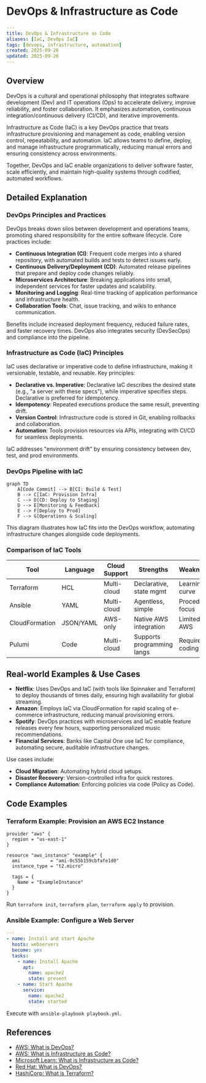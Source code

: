 # DevOps & Infrastructure as Code

```yaml
---
title: DevOps & Infrastructure as Code
aliases: [IaC, DevOps IaC]
tags: [devops, infrastructure, automation]
created: 2025-09-26
updated: 2025-09-26
---
```

## Overview

DevOps is a cultural and operational philosophy that integrates software development (Dev) and IT operations (Ops) to accelerate delivery, improve reliability, and foster collaboration. It emphasizes automation, continuous integration/continuous delivery (CI/CD), and iterative improvements.

Infrastructure as Code (IaC) is a key DevOps practice that treats infrastructure provisioning and management as code, enabling version control, repeatability, and automation. IaC allows teams to define, deploy, and manage infrastructure programmatically, reducing manual errors and ensuring consistency across environments.

Together, DevOps and IaC enable organizations to deliver software faster, scale efficiently, and maintain high-quality systems through codified, automated workflows.

## Detailed Explanation

### DevOps Principles and Practices

DevOps breaks down silos between development and operations teams, promoting shared responsibility for the entire software lifecycle. Core practices include:

- **Continuous Integration (CI)**: Frequent code merges into a shared repository, with automated builds and tests to detect issues early.
- **Continuous Delivery/Deployment (CD)**: Automated release pipelines that prepare and deploy code changes reliably.
- **Microservices Architecture**: Breaking applications into small, independent services for faster updates and scalability.
- **Monitoring and Logging**: Real-time tracking of application performance and infrastructure health.
- **Collaboration Tools**: Chat, issue tracking, and wikis to enhance communication.

Benefits include increased deployment frequency, reduced failure rates, and faster recovery times. DevOps also integrates security (DevSecOps) and compliance into the pipeline.

### Infrastructure as Code (IaC) Principles

IaC uses declarative or imperative code to define infrastructure, making it versionable, testable, and reusable. Key principles:

- **Declarative vs. Imperative**: Declarative IaC describes the desired state (e.g., "a server with these specs"), while imperative specifies steps. Declarative is preferred for idempotency.
- **Idempotency**: Repeated executions produce the same result, preventing drift.
- **Version Control**: Infrastructure code is stored in Git, enabling rollbacks and collaboration.
- **Automation**: Tools provision resources via APIs, integrating with CI/CD for seamless deployments.

IaC addresses "environment drift" by ensuring consistency between dev, test, and prod environments.

### DevOps Pipeline with IaC

```mermaid
graph TD
    A[Code Commit] --> B[CI: Build & Test]
    B --> C[IaC: Provision Infra]
    C --> D[CD: Deploy to Staging]
    D --> E[Monitoring & Feedback]
    E --> F[Deploy to Prod]
    F --> G[Operations & Scaling]
```

This diagram illustrates how IaC fits into the DevOps workflow, automating infrastructure changes alongside code deployments.

### Comparison of IaC Tools

| Tool       | Language | Cloud Support | Strengths                  | Weaknesses              |
|------------|----------|---------------|----------------------------|------------------------|
| Terraform | HCL      | Multi-cloud   | Declarative, state mgmt    | Learning curve          |
| Ansible    | YAML     | Multi-cloud   | Agentless, simple          | Procedural focus       |
| CloudFormation | JSON/YAML | AWS-only    | Native AWS integration     | Limited to AWS         |
| Pulumi     | Code     | Multi-cloud   | Supports programming langs | Requires coding skills |

## Real-world Examples & Use Cases

- **Netflix**: Uses DevOps and IaC (with tools like Spinnaker and Terraform) to deploy thousands of times daily, ensuring high availability for global streaming.
- **Amazon**: Employs IaC via CloudFormation for rapid scaling of e-commerce infrastructure, reducing manual provisioning errors.
- **Spotify**: DevOps practices with microservices and IaC enable feature releases every few hours, supporting personalized music recommendations.
- **Financial Services**: Banks like Capital One use IaC for compliance, automating secure, auditable infrastructure changes.

Use cases include:
- **Cloud Migration**: Automating hybrid cloud setups.
- **Disaster Recovery**: Version-controlled infra for quick restores.
- **Compliance Automation**: Enforcing policies via code (Policy as Code).

## Code Examples

### Terraform Example: Provision an AWS EC2 Instance

```hcl
provider "aws" {
  region = "us-east-1"
}

resource "aws_instance" "example" {
  ami           = "ami-0c55b159cbfafe1d0"
  instance_type = "t2.micro"

  tags = {
    Name = "ExampleInstance"
  }
}
```

Run `terraform init`, `terraform plan`, `terraform apply` to provision.

### Ansible Example: Configure a Web Server

```yaml
---
- name: Install and start Apache
  hosts: webservers
  become: yes
  tasks:
    - name: Install Apache
      apt:
        name: apache2
        state: present
    - name: Start Apache
      service:
        name: apache2
        state: started
```

Execute with `ansible-playbook playbook.yml`.

## References

- [AWS: What is DevOps?](https://aws.amazon.com/devops/what-is-devops/)
- [AWS: What is Infrastructure as Code?](https://aws.amazon.com/what-is/infrastructure-as-code/)
- [Microsoft Learn: What is Infrastructure as Code?](https://learn.microsoft.com/en-us/azure/devops/learn/what-is-infrastructure-as-code)
- [Red Hat: What is DevOps?](https://www.redhat.com/en/topics/devops/what-is-devops)
- [HashiCorp: What is Terraform?](https://www.terraform.io/intro)